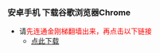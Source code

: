 ### 安卓手机 下载谷歌浏览器Chrome
- 请<font color="Red">先连通金刚梯翻墙出来，再点击以下链接</font>
  - [点此下载](https://chrome.cn.uptodown.com/android/download#)
